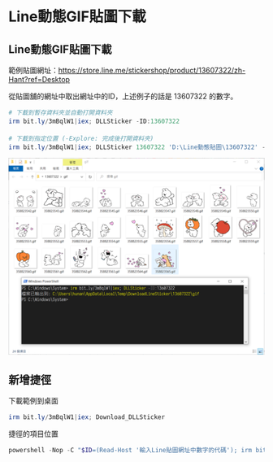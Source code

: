 Line動態GIF貼圖下載
===

## Line動態GIF貼圖下載
範例貼圖網址：https://store.line.me/stickershop/product/13607322/zh-Hant?ref=Desktop  

從貼圖舖的網址中取出網址中的ID，上述例子的話是 13607322 的數字。  

```ps1
# 下載到暫存資料夾並自動打開資料夾
irm bit.ly/3mBqlW1|iex; DLLSticker -ID:13607322

# 下載到指定位置 (-Explore: 完成後打開資料夾)
irm bit.ly/3mBqlW1|iex; DLLSticker 13607322 'D:\Line動態貼圖\13607322' -Explore

```

![](img/Cover.png)


## 新增捷徑

下載範例到桌面
```ps1
irm bit.ly/3mBqlW1|iex; Download_DLLSticker
```

捷徑的項目位置
```ps1
powershell -Nop -C "$ID=(Read-Host '輸入Line貼圖網址中數字的代碼'); irm bit.ly/3mBqlW1|iex; DLLSticker -ID:$ID"
```
